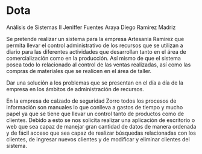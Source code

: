 # Dota
Análisis de Sistemas II
Jeniffer Fuentes Araya
Diego Ramirez Madriz

Se pretende realizar un sistema para la empresa Artesania Ramirez que permita llevar el control administrativo de los recursos que se utilizan a diario para las diferentes actividades que desarrollan tanto en el área de comercialización como en la producción. Así mismo de que el sistema posea todo lo relacionado al control de las ventas realizadas, así como las compras de materiales que se realicen en el área de taller. 

Dar una solución a los problemas que se presentan en el día a día de la empresa en los ámbitos de administración de recursos.

En la empresa de calzado de seguridad Zorro todos los procesos de información son manuales lo que conlleva a gastos de tiempo y mucho papel ya que se tiene que llevar un control tanto de productos como de clientes. Debido a esto se nos solicita realizar una aplicación de escritorio o web que sea capaz de manejar gran cantidad de datos de manera ordenada y de fácil acceso que sea capaz de realizar búsquedas relacionadas con los clientes, de ingresar nuevos clientes y de modificar y eliminar clientes del sistema. 
